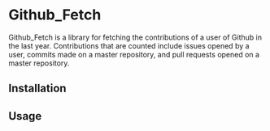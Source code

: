 # Github_Fetch
Github_Fetch is a library for fetching the contributions of a user of Github in the last year. Contributions that are counted include issues opened by a user, commits made on a master repository, and pull requests opened on a master repository. 

## Installation

## Usage


